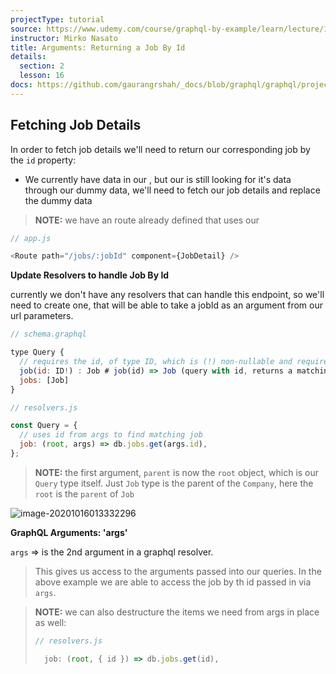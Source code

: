 ```yaml
---
projectType: tutorial
source: https://www.udemy.com/course/graphql-by-example/learn/lecture/16580146#overview
instructor: Mirko Nasato
title: Arguments: Returning a Job By Id
details:
  section: 2
  lesson: 16
docs: https://github.com/gaurangrshah/_docs/blob/graphql/graphql/projects/udemy/graphql-job-board/setup.md
---
```




## Fetching Job Details

In order to fetch job details we'll need to return our corresponding job by the `id` property:

- We currently have data in our <JobList/>, but our <JobDetail/> is still looking for it's data through our dummy data, we'll need to fetch our job details and replace the dummy data



> **NOTE:** we have an route already defined that uses our <JobDetail/>

```js
// app.js

<Route path="/jobs/:jobId" component={JobDetail} />
```



**Update Resolvers to handle Job By Id**

currently we don't have any resolvers that can handle this endpoint, so we'll need to create one, that will be able to take a jobId as an argument from our url parameters.

```js
// schema.graphql

type Query {
  // requires the id, of type ID, which is (!) non-nullable and required
  job(id: ID!) : Job # job(id) => Job (query with id, returns a matching Job) 
  jobs: [Job]
}
```

```js
// resolvers.js

const Query = {
  // uses id from args to find matching job
  job: (root, args) => db.jobs.get(args.id), 
};
```

> **NOTE:** the first argument, `parent` is now the `root` object, which is our `Query` type itself. Just `Job` type is the parent of the `Company`, here the `root`  is the `parent` of `Job`

![image-20201016013332296](https://tva1.sinaimg.cn/large/007S8ZIlly1gjr4684hwmj30nn096q3p.jpg)



**GraphQL Arguments: 'args'**

`args` => is the 2nd argument in a graphql resolver. 

> This gives us access to the arguments passed into our queries. In the above example we are able to access the job by th id passed in via `args`.





> **NOTE:** we can also destructure the items we need from args in place as well:
>
> ```js
> // resolvers.js
> 
>   job: (root, { id }) => db.jobs.get(id), 
> ```

